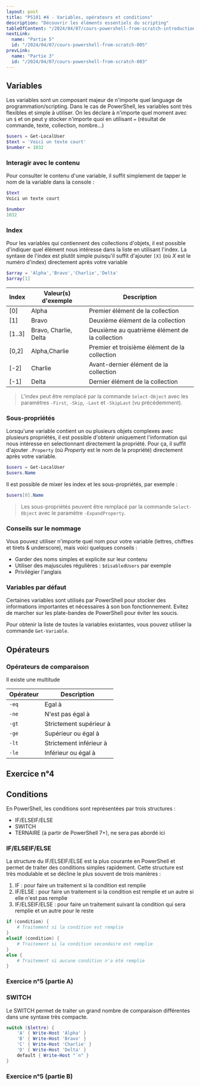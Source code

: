 ```yaml
---
layout: post
title: "PS101 #4 - Variables, opérateurs et conditions"
description: "Découvrir les éléments essentiels du scripting"
tableOfContent: "/2024/04/07/cours-powershell-from-scratch-introduction#table-des-matières"
nextLink:
  name: "Partie 5"
  id: "/2024/04/07/cours-powershell-from-scratch-005"
prevLink:
  name: "Partie 3"
  id: "/2024/04/07/cours-powershell-from-scratch-003"
---
```


## Variables

Les variables sont un composant majeur de n'importe quel language de programmation/scripting. Dans le cas de PowerShell, les variables sont très flexibles et simple à utiliser. On les déclare à n'importe quel moment avec un `$` et on peut y stocker n'importe quoi en utilisant `=` (résultat de commande, texte, collection, nombre...)

```powershell
$users = Get-LocalUser
$text = 'Voici un texte court'
$number = 1032
```

### Interagir avec le contenu

Pour consulter le contenu d'une variable, il suffit simplement de tapper le nom de la variable dans la console :

```powershell
$text
Voici un texte court

$number
1032
```

### Index

Pour les variables qui contiennent des collections d'objets, il est possible d'indiquer quel élément nous intéresse dans la liste en utilisant l'index. La syntaxe de l'index est plutôt simple puisqu'il suffit d'ajouter `[X]` (où *X* est le numéro d'index) directement après votre variable

```powershell
$array = 'Alpha','Bravo','Charlie','Delta'
$array[1]
```

Index | Valeur(s) d'exemple | Description
----- | ------------------- | -----------
[0] | Alpha | Premier élément de la collection
[1] | Bravo | Deuxième élément de la collection
[1..3] | Bravo, Charlie, Delta | Deuxième au quatrième élément de la collection
[0,2] | Alpha,Charlie | Premier et troisième élément de la collection
[-2] | Charlie | Avant-dernier élément de la collection
[-1] | Delta | Dernier élément de la collection

> L'index peut être remplacé par la commande `Select-Object` avec les paramètres `-First`, `-Skip`, `-Last` et `-SkipLast` (vu précédemment).

### Sous-propriétés

Lorsqu'une variable contient un ou plusieurs objets complexes avec plusieurs propriétés, il est possible d'obtenir uniquement l'information qui nous intéresse en selectionnant directement la propriété. Pour ça, il suffit d'ajouter `.Property` (où *Property* est le nom de la propriété) directement après votre variable.

```powershell
$users = Get-LocalUser
$users.Name
```

Il est possible de mixer les index et les sous-propriétés, par exemple :

```powershell
$users[0].Name
```

> Les sous-propriétés peuvent être remplacé par la commande `Select-Object` avec le paramètre `-ExpandProperty`.

### Conseils sur le nommage

Vous pouvez utiliser n'importe quel nom pour votre variable (lettres, chiffres et tirets & underscore), mais voici quelques conseils :

- Garder des noms simples et explicite sur leur contenu
- Utiliser des majuscules régulières : `$disabledUsers` par exemple
- Privilégier l'anglais

### Variables par défaut

Certaines variables sont utilisés par PowerShell pour stocker des informations importantes et nécessaires à son bon fonctionnement. Evitez de marcher sur les plate-bandes de PowerShell pour éviter les soucis.

Pour obtenir la liste de toutes la variables existantes, vous pouvez utiliser la commande `Get-Variable`.

## Opérateurs

### Opérateurs de comparaison

Il existe une multitude

Opérateur | Description
--------- | -----------
`-eq` | Egal à
`-ne` | N'est pas égal à
`-gt` | Strictement supérieur à
`-ge` | Supérieur ou égal à
`-lt` | Strictement inférieur à
`-le` | Inférieur ou égal à

## Exercice n°4

## Conditions

En PowerShell, les conditions sont représentées par trois structures :

- IF/ELSEIF/ELSE
- SWITCH
- TERNAIRE (à partir de PowerShell 7+), ne sera pas abordé ici

### IF/ELSEIF/ELSE

La structure du IF/ELSEIF/ELSE est la plus courante en PowerShell et permet de traiter des conditions simples rapidement. Cette structure est très modulable et se décline le plus souvent de trois manières :

1. IF : pour faire un traitement si la condition est remplie
2. IF/ELSE : pour faire un traitement si la condition est remplie et un autre si elle n'est pas remplie
3. IF/ELSEIF/ELSE : pour faire un traitement suivant la condition qui sera remplie et un autre pour le reste

```powershell
if (condition) {
    # Traitement si la condition est remplie
}
elseif (condition) {
    # Traitement si la condition secondaire est remplie
}
else {
    # Traitement si aucune condition n'a été remplie
}
```

### Exercice n°5 (partie A)

### SWITCH

Le SWITCH permet de traiter un grand nombre de comparaison différentes dans une syntaxe très compacte.

```powershell
switch ($lettre) {
    'A' { Write-Host 'Alpha' }
    'B' { Write-Host 'Bravo' }
    'C' { Write-Host 'Charlie' }
    'D' { Write-Host 'Delta' }
    default { Write-Host "`n" }
}
```

### Exercice n°5 (partie B)

```powershell

```
